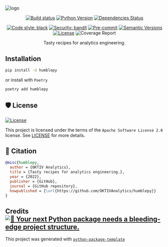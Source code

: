 #

![logo](assets/images/humblepy-banner-logo.svg)

<div align="center">

[![Build status](https://github.com/OKTIVAnalytics/humblepy/workflows/build/badge.svg?branch=master&event=push)](https://github.com/OKTIVAnalytics/humblepy/actions?query=workflow%3Abuild)
[![Python Version](https://img.shields.io/pypi/pyversions/humblepy.svg)](https://pypi.org/project/humblepy/)
[![Dependencies Status](https://img.shields.io/badge/dependencies-up%20to%20date-brightgreen.svg)](https://github.com/OKTIVAnalytics/humblepy/pulls?utf8=%E2%9C%93&q=is%3Apr%20author%3Aapp%2Fdependabot)

[![Code style: black](https://img.shields.io/badge/code%20style-black-000000.svg)](https://github.com/psf/black)
[![Security: bandit](https://img.shields.io/badge/security-bandit-green.svg)](https://github.com/PyCQA/bandit)
[![Pre-commit](https://img.shields.io/badge/pre--commit-enabled-brightgreen?logo=pre-commit&logoColor=white)](https://github.com/OKTIVAnalytics/humblepy/blob/master/.pre-commit-config.yaml)
[![Semantic Versions](https://img.shields.io/badge/%20%20%F0%9F%93%A6%F0%9F%9A%80-semantic--versions-e10079.svg)](https://github.com/OKTIVAnalytics/humblepy/releases)
[![License](https://img.shields.io/github/license/OKTIVAnalytics/humblepy)](https://github.com/OKTIVAnalytics/humblepy/blob/master/LICENSE)
![Coverage Report](assets/images/coverage.svg)

Tasty recipes for analytics engineering.

</div>

## Installation

```bash
pip install -U humblepy
```

or install with `Poetry`

```bash
poetry add humblepy
```

## 🛡 License

[![License](https://img.shields.io/github/license/OKTIVAnalytics/humblepy)](https://github.com/OKTIVAnalytics/humblepy/blob/master/LICENSE)

This project is licensed under the terms of the `Apache Software License 2.0` license. See [LICENSE](https://github.com/OKTIVAnalytics/humblepy/blob/master/LICENSE) for more details.

## 📃 Citation

```bibtex
@misc{humblepy,
  author = {OKTIV Analytics},
  title = {Tasty recipes for analytics engineering.},
  year = {2022},
  publisher = {GitHub},
  journal = {GitHub repository},
  howpublished = {\url{https://github.com/OKTIVAnalytics/humblepy}}
}
```

## Credits [![🚀 Your next Python package needs a bleeding-edge project structure.](https://img.shields.io/badge/python--package--template-%F0%9F%9A%80-brightgreen)](https://github.com/TezRomacH/python-package-template)

This project was generated with [`python-package-template`](https://github.com/TezRomacH/python-package-template)
